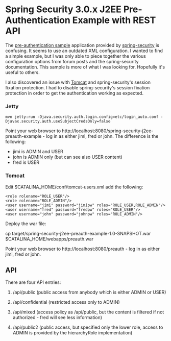 # Spring Security 3.0.x J2EE Pre-Authentication Example with REST API

The [pre-authentication sample](http://static.springsource.org/spring-security/site/docs/3.0.x/reference/sample-apps.html)
application provided by [spring-security](http://static.springsource.org/spring-security/site/) is confusing.
It seems to use an outdated XML configuration.
I wanted to find a simple example, but I was only able to piece together the various configuration options
from forum posts and the spring-security documentation.  This sample is more of what I was looking for.
Hopefully it's useful to others.

I also discovered an issue with [Tomcat](http://tomcat.apache.org) and spring-security's session fixation protection.
I had to disable spring-security's session fixation protection in order to get the authentication working as expected.

### Jetty

    mvn jetty:run -Djava.security.auth.login.config=etc/login_auto.conf -Djavax.security.auth.useSubjectCredsOnly=false

Point your web browser to http://localhost:8080/spring-security-j2ee-preauth-example - log in as either jimi, fred or john.
The difference is the following:
 - jimi is ADMIN and USER
 - john is ADMIN only (but can see also USER content)
 - fred is USER

### Tomcat

Edit $CATALINA_HOME/conf/tomcat-users.xml add the following:

    <role rolename="ROLE_USER"/>
    <role rolename="ROLE_ADMIN"/>
    <user username="jimi" password="jimipw" roles="ROLE_USER,ROLE_ADMIN"/>
    <user username="fred" password="fredpw" roles="ROLE_USER"/>
    <user username="john" password="johnpw" roles="ROLE_ADMIN"/>

Deploy the war file:

  cp target/spring-security-j2ee-preauth-example-1.0-SNAPSHOT.war $CATALINA_HOME/webapps/preauth.war

Point your web browser to http://localhost:8080/preauth - log in as either jimi, fred or john.

## API

There are four API entries:

1. /api/public (public access from anybody which is either ADMIN or USER)

2. /api/confidential (restricted access only to ADMIN)

3. /api/mixed (access policy as /api/public, but the content is filtered if not authorized - fred will see less information)

4. /api/public2 (public access, but specified only the lower role, access to ADMIN is provided by the hierarchyRole implementation)